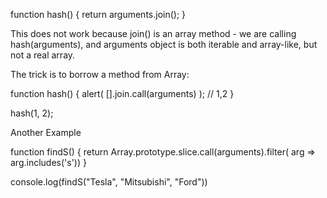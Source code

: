 function hash() {
  return arguments.join();
}
 
This does not work because join() is an array method - we are calling hash(arguments), and arguments object is both iterable and array-like, but not a real array.
 
The trick is to borrow a method from Array:
 
function hash() {
  alert( [].join.call(arguments) ); // 1,2
}
 
hash(1, 2);
 
 
 
Another Example
 
function findS() {
  return Array.prototype.slice.call(arguments).filter( arg => arg.includes('s'))
}

console.log(findS("Tesla", "Mitsubishi", "Ford"))
